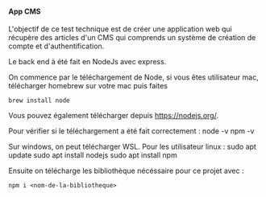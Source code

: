 #### App CMS

L'objectif de ce test technique est de créer une application web qui récupère des articles d'un CMS qui comprends un système de création de compte et d'authentification.

Le back end à été fait en NodeJs avec express.

On commence par le téléchargement de Node, si vous êtes utilisateur mac, télécharger homebrew sur votre mac puis faites 
```
brew install node
```

Vous pouvez également télécharger depuis  https://nodejs.org/.

Pour vérifier si le téléchargement a été fait correctement :
node -v
npm -v

Sur windows, on peut télécharger WSL.
Pour les utilisateur linux :
sudo apt update
sudo apt install nodejs
sudo apt install npm

Ensuite on télécharge les bibliothèque nécéssaire pour ce projet avec :

```
npm i <nom-de-la-bibliotheque>
```